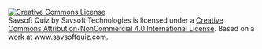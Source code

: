 <a rel="license" href="http://creativecommons.org/licenses/by-nc/4.0/" ><img alt="Creative Commons License" style="border-width:0" src="https://i.creativecommons.org/l/by-nc/4.0/88x31.png" /></a><br />Savsoft Quiz by Savsoft Technologies is licensed under a <a rel="license" href="http://creativecommons.org/licenses/by-nc/4.0/">Creative Commons Attribution-NonCommercial 4.0 International License</a>. Based on a work at 
<a href="http://www.linkedmdb.org//">www.savsoftquiz.com</a>.
